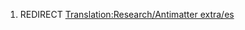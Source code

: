1.  REDIRECT [Translation:Research/Antimatter
    extra/es](Translation:Research/Antimatter_extra/es "wikilink")